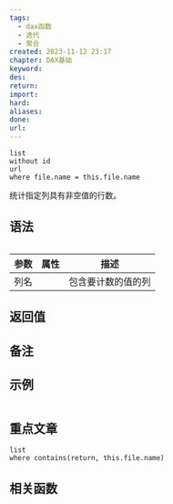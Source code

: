 ```yaml
---
tags:
  - dax函数
  - 迭代
  - 聚合
created: 2023-11-12 23:17
chapter: DAX基础
keyword: 
des: 
return: 
import: 
hard: 
aliases: 
done: 
url:
---
```


```dataview
list 
without id
url
where file.name = this.file.name
```

统计指定列具有非空值的行数。

## 语法

```js

```

| **参数** | **属性** | **描述**           |
| -------- | -------- | ------------------ |
| 列名     |          | 包含要计数的值的列 |

## 返回值



## 备注




## 示例

```js
```
## 重点文章

```dataview
list
where contains(return, this.file.name)
```
## 相关函数

